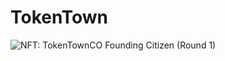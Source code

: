 # TokenTown

![NFT: TokenTownCO Founding Citizen (Round 1)](../.gitbook/assets/NFT\_TTCO\_Founding-Citizen\_01.png)

